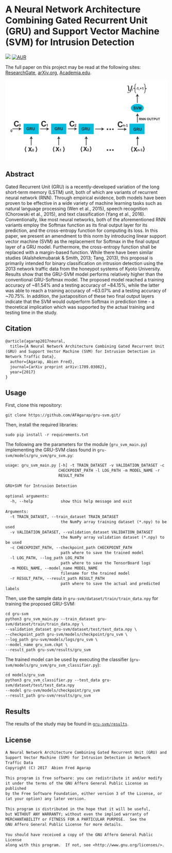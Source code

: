 A Neural Network Architecture Combining Gated Recurrent Unit (GRU) and Support Vector Machine (SVM) for Intrusion Detection
===

![](https://img.shields.io/badge/DOI-cs.NE%2F1709.03082-blue.svg)
[![AUR](https://img.shields.io/aur/license/yaourt.svg)]()

The full paper on this project may be read at the following sites: [ResearchGate](https://goo.gl/muZP5A), [arXiv.org](https://arxiv.org/abs/1709.03082), [Academia.edu](https://goo.gl/8aBXpX).

![](figures/gru-svm-expanded.png)

## Abstract
Gated Recurrent Unit (GRU) is a recently-developed variation of the long short-term memory (LSTM) unit, both of which
are variants of recurrent neural network (RNN). Through empirical evidence, both models have been proven to be effective
in a wide variety of machine learning tasks such as natural language processing (Wen et al., 2015), speech
recognition (Chorowski et al., 2015), and text classification (Yang et al., 2016). Conventionally, like most
neural networks, both of the aforementioned RNN variants employ the Softmax function as its final output layer for its
prediction, and the cross-entropy function for computing its loss. In this paper, we present an amendment to this norm
by introducing linear support vector machine (SVM) as the replacement for Softmax in the final output layer of a GRU 
model. Furthermore, the cross-entropy function shall be replaced with a margin-based function. While there have been
similar studies (Alalshekmubarak & Smith, 2013; Tang, 2013), this proposal is primarily intended for binary
classification on intrusion detection using the 2013 network traffic data from the honeypot systems of Kyoto University.
Results show that the GRU-SVM model performs relatively higher than the conventional GRU-Softmax model. The proposed
model reached a training accuracy of ~81.54% and a testing accuracy of ~84.15%, while the latter was able to reach a
training accuracy of ~63.07% and a testing accuracy of ~70.75%. In addition, the juxtaposition of these two final output
layers indicate that the SVM would outperform Softmax in prediction time - a theoretical implication which was supported
by the actual training and testing time in the study.

## Citation
```
@article{agarap2017neural,
  title={A Neural Network Architecture Combining Gated Recurrent Unit (GRU) and Support Vector Machine (SVM) for Intrusion Detection in Network Traffic Data},
  author={Agarap, Abien Fred},
  journal={arXiv preprint arXiv:1709.03082},
  year={2017}
}
```

## Usage

First, clone this repository:

```buildoutcfg
git clone https://github.com/AFAgarap/gru-svm.git/
```

Then, install the required libraries:

```buildoutcfg
sudo pip install -r requirements.txt
```

The following are the parameters for the module (`gru_svm_main.py`) implementing the GRU-SVM class found in `gru-svm/models/gru_svm/gru_svm.py`:

```buildoutcfg
usage: gru_svm_main.py [-h] -t TRAIN_DATASET -v VALIDATION_DATASET -c
                       CHECKPOINT_PATH -l LOG_PATH -m MODEL_NAME -r
                       RESULT_PATH

GRU+SVM for Intrusion Detection

optional arguments:
  -h, --help            show this help message and exit

Arguments:
  -t TRAIN_DATASET, --train_dataset TRAIN_DATASET
                        the NumPy array training dataset (*.npy) to be used
  -v VALIDATION_DATASET, --validation_dataset VALIDATION_DATASET
                        the NumPy array validation dataset (*.npy) to be used
  -c CHECKPOINT_PATH, --checkpoint_path CHECKPOINT_PATH
                        path where to save the trained model
  -l LOG_PATH, --log_path LOG_PATH
                        path where to save the TensorBoard logs
  -m MODEL_NAME, --model_name MODEL_NAME
                        filename for the trained model
  -r RESULT_PATH, --result_path RESULT_PATH
                        path where to save the actual and predicted labels
```

Then, use the sample data in `gru-svm/dataset/train/train_data.npy` for training the proposed GRU-SVM:

```buildoutcfg
cd gru-svm
python3 gru_svm_main.py --train_dataset gru-svm/dataset/train/train_data.npy \
--validation_dataset gru-svm/dataset/test/test_data.npy \
--checkpoint_path gru-svm/models/checkpoint/gru_svm \
--log_path gru-svm/models/logs/gru_svm \
--model_name gru_svm.ckpt \
--result_path gru-svm/results/gru_svm
```

The trained model can be used by executing the classifier (`gru-svm/models/gru_svm/gru_svm_classifier.py`):

```buildoutcfg
cd models/gru_svm
python3 gru_svm_classifier.py --test_data gru-svm/dataset/test/test_data.npy
--model gru-svm/models/checkpoint/gru_svm
--result_path gru-svm/results/gru_svm
```

## Results

The results of the study may be found in [`gru-svm/results`](https://github.com/AFAgarap/gru-svm/tree/master/results).

## License

	A Neural Network Architecture Combining Gated Recurrent Unit (GRU) and
	Support Vector Machine (SVM) for Intrusion Detection in Network Traffic Data
	Copyright (C) 2017  Abien Fred Agarap

	This program is free software: you can redistribute it and/or modify
	it under the terms of the GNU Affero General Public License as published
	by the Free Software Foundation, either version 3 of the License, or
	(at your option) any later version.

	This program is distributed in the hope that it will be useful,
	but WITHOUT ANY WARRANTY; without even the implied warranty of
	MERCHANTABILITY or FITNESS FOR A PARTICULAR PURPOSE.  See the
	GNU Affero General Public License for more details.

	You should have received a copy of the GNU Affero General Public License
	along with this program.  If not, see <http://www.gnu.org/licenses/>.
